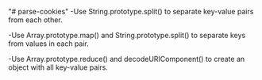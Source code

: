 "# parse-cookies"
-Use String.prototype.split() to separate key-value pairs from each other.

-Use Array.prototype.map() and String.prototype.split() to separate keys from values in each pair.

-Use Array.prototype.reduce() and decodeURIComponent() to create an object with all key-value pairs.
